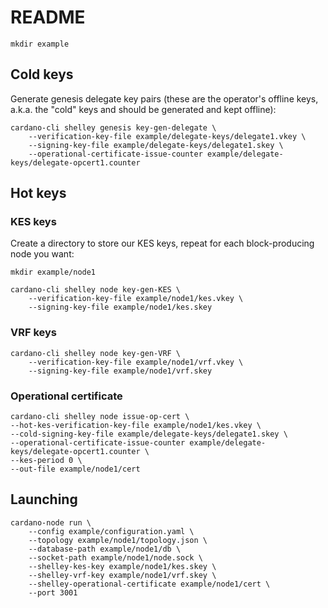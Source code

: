 # README

    mkdir example

## Cold keys
Generate genesis delegate key pairs (these are the operator's offline
keys, a.k.a. the "cold" keys and should be generated and kept
offline):

    cardano-cli shelley genesis key-gen-delegate \
        --verification-key-file example/delegate-keys/delegate1.vkey \
        --signing-key-file example/delegate-keys/delegate1.skey \
        --operational-certificate-issue-counter example/delegate-keys/delegate-opcert1.counter
        
## Hot keys
### KES keys

Create a directory to store our KES keys, repeat for each
block-producing node you want:

    mkdir example/node1

    cardano-cli shelley node key-gen-KES \
        --verification-key-file example/node1/kes.vkey \
        --signing-key-file example/node1/kes.skey

### VRF keys

    cardano-cli shelley node key-gen-VRF \
        --verification-key-file example/node1/vrf.vkey \
        --signing-key-file example/node1/vrf.skey
        
### Operational certificate

    cardano-cli shelley node issue-op-cert \
    --hot-kes-verification-key-file example/node1/kes.vkey \
    --cold-signing-key-file example/delegate-keys/delegate1.skey \
    --operational-certificate-issue-counter example/delegate-keys/delegate-opcert1.counter \
    --kes-period 0 \
    --out-file example/node1/cert
    
## Launching

    cardano-node run \
        --config example/configuration.yaml \
        --topology example/node1/topology.json \
        --database-path example/node1/db \
        --socket-path example/node1/node.sock \
        --shelley-kes-key example/node1/kes.skey \
        --shelley-vrf-key example/node1/vrf.skey \
        --shelley-operational-certificate example/node1/cert \
        --port 3001
